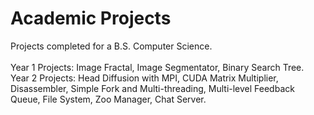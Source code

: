 # Academic Projects
Projects completed for a B.S. Computer Science. <br />
<br />
Year 1 Projects: Image Fractal, Image Segmentator, Binary Search Tree. <br />
Year 2 Projects: Head Diffusion with MPI, CUDA Matrix Multiplier, Disassembler, Simple Fork and Multi-threading, Multi-level Feedback Queue, File System, Zoo Manager, Chat Server. <br />
